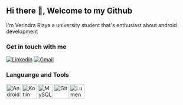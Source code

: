 ## Hi there 👋, Welcome to my Github
I'm Verindra Rizya a university student that's enthusiast about android development

### Get in touch with me
[![Linkedin](https://img.shields.io/badge/LinkedIn-0077B5?style=for-the-badge&logo=linkedin&logoColor=white)](https://www.linkedin.com/in/verindra-rizya-4057a61a4/)
[![Gmail](https://img.shields.io/badge/Gmail-D14836?style=for-the-badge&logo=gmail&logoColor=white)](mailto:v.rizya22@gmail.com)

### Languange and Tools
<a href="https://developer.android.com/" target="_blank"><img align="left" alt="Android" height="40"  src="https://iconape.com/wp-content/files/nd/33729/png/android-logomark.png" /></a>
<a href="https://kotlinlang.org/" target="_blank"><img align="left" alt="Kotlin" height="40"  src="https://upload.wikimedia.org/wikipedia/commons/7/74/Kotlin_Icon.png" /></a>
<a href="https://www.mysql.com/" target="_blank"><img align="left" alt="MySQL" height="40"  src="https://www.mysql.com/common/logos/logo-mysql-170x115.png" /></a>
<a href="https://git-scm.com/" target="_blank"><img align="left" alt="Git" height="40"  src="https://www.vectorlogo.zone/logos/git-scm/git-scm-icon.svg" /></a>
<a href="https://lumen.laravel.com/" target="_blank"><img align="left" alt="Lumen" height="40"  src="https://cdn.worldvectorlogo.com/logos/lumen-1.svg" /></a>

<br>
<br>
<br>

<!-- ![verindrarizya's github stats](https://github-readme-stats.vercel.app/api?username=verindrarizya&theme=github_dark&include_all_commits=true&count_private=true&show_icons=true&line_height=20&hide=contribs) -->
